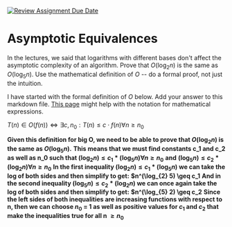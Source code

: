 [![Review Assignment Due Date](https://classroom.github.com/assets/deadline-readme-button-24ddc0f5d75046c5622901739e7c5dd533143b0c8e959d652212380cedb1ea36.svg)](https://classroom.github.com/a/fbkbKZ5N)
# Asymptotic Equivalences

In the lectures, we said that logarithms with different bases don't affect the
asymptotic complexity of an algorithm. Prove that $O(\log_{2} n)$ is the same as
$O(\log_{5} n)$. Use the mathematical definition of $O$ -- do a formal proof,
not just the intuition.

I have started with the formal definition of $O$ below. Add your answer to this
markdown file. [This
page](https://docs.github.com/en/get-started/writing-on-github/working-with-advanced-formatting/writing-mathematical-expressions)
might help with the notation for mathematical expressions.

$T(n) \in O(f(n)) \iff \exists c, n_0: T(n) \leq c \cdot f(n) \forall n \geq n_0$

**Given this definition for big O, we need to be able to prove that $O(\log_{2} n)$ is the same as $O(\log_{5} n)$.**
**This means that we must find constants c_1 and c_2 as well as n_0 such that $(\log_{2} n) \leq c_1 * (\log_{5} n) \forall n\geq n_0$**
**and**
**$(\log_{5} n) \leq c_2 * (\log_{2} n) \forall n\geq n_0$**
**In the first inequality $(\log_{2} n) \leq c_1 * (\log_{5} n)$ we can take the log of both sides and then simplify to get:**
**$n^(\log_{2} 5) \geq c_1**
**And in the second inequality $(\log_{5} n) \leq c_2 * (\log_{2} n)$ we can once again take the log of both sides and then simplify to get:**
**$n^(\log_{5} 2) \geq c_2**
**Since the left sides of both inequalities are increasing functions with respect to n, then we can choose $n_0$ = 1 as well as positive values for $c_1$ and $c_2$ that make the inequalities true for all n $\geq n_0$**

